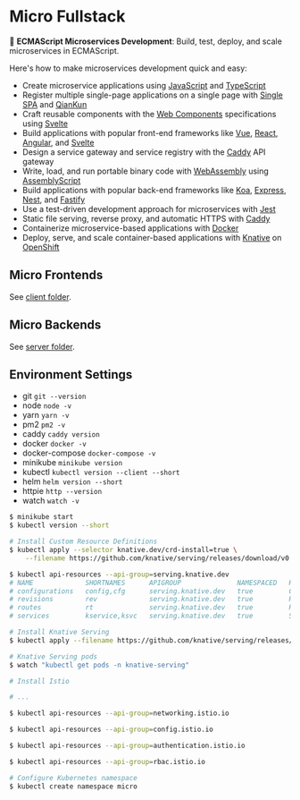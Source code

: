 # Micro Fullstack

:maple_leaf: **ECMAScript Microservices Development**: Build, test, deploy, and scale microservices in ECMAScript.

Here's how to make microservices development quick and easy:

- Create microservice applications using [JavaScript][javascript] and [TypeScript][typescript]
- Register multiple single-page applications on a single page with [Single SPA][single spa] and [QianKun][qiankun]
- Craft reusable components with the [Web Components][web components] specifications using [Svelte][svelte]
- Build applications with popular front-end frameworks like [Vue][vue], [React][react], [Angular][angular], and [Svelte][svelte]
- Design a service gateway and service registry with the [Caddy][caddy] API gateway
- Write, load, and run portable binary code with [WebAssembly][webassembly] using [AssemblyScript][assemblyscript]
- Build applications with popular back-end frameworks like [Koa][koa], [Express][express], [Nest][nest], and [Fastify][fastify]
- Use a test-driven development approach for microservices with [Jest][jest]
- Static file serving, reverse proxy, and automatic HTTPS with [Caddy][caddy]
- Containerize microservice-based applications with [Docker][docker]
- Deploy, serve, and scale container-based applications with [Knative][knative] on [OpenShift][openshift]

[javascript]: https://developer.mozilla.org/en-US/docs/Web/JavaScript
[typescript]: https://www.typescriptlang.org/
[single spa]: https://single-spa.js.org/
[qiankun]: https://qiankun.umijs.org/
[web components]: https://www.webcomponents.org/
[svelte]: https://svelte.dev/
[vue]: https://vuejs.org/
[react]: https://reactjs.org/
[angular]: https://angular.io/
[caddy]: https://caddyserver.com/
[webassembly]: https://webassembly.org/
[assemblyscript]: https://www.assemblyscript.org/
[koa]: https://koajs.com/
[express]: https://expressjs.com/
[nest]: https://nestjs.com/
[fastify]: https://www.fastify.io/
[jest]: https://jestjs.io/
[docker]: https://www.docker.com/
[knative]: https://knative.dev/
[openshift]: https://www.openshift.com/

## Micro Frontends

See [client folder](./client).

## Micro Backends

See [server folder](./server).

## Environment Settings

- git `git --version`
- node `node -v`
- yarn `yarn -v`
- pm2 `pm2 -v`
- caddy `caddy version`
- docker `docker -v`
- docker-compose `docker-compose -v`
- minikube `minikube version`
- kubectl `kubectl version --client --short`
- helm `helm version --short`
- httpie `http --version`
- watch `watch -v`

```sh
$ minikube start
$ kubectl version --short
```

```sh
# Install Custom Resource Definitions
$ kubectl apply --selector knative.dev/crd-install=true \
    --filename https://github.com/knative/serving/releases/download/v0.16.0/serving-crds.yaml

$ kubectl api-resources --api-group=serving.knative.dev
# NAME             SHORTNAMES      APIGROUP              NAMESPACED   KIND
# configurations   config,cfg      serving.knative.dev   true         Configuration
# revisions        rev             serving.knative.dev   true         Revision
# routes           rt              serving.knative.dev   true         Route
# services         kservice,ksvc   serving.knative.dev   true         Service
```

```sh
# Install Knative Serving
$ kubectl apply --filename https://github.com/knative/serving/releases/download/v0.16.0/serving-core.yaml

# Knative Serving pods
$ watch "kubectl get pods -n knative-serving"
```

```sh
# Install Istio

# ...

$ kubectl api-resources --api-group=networking.istio.io

$ kubectl api-resources --api-group=config.istio.io

$ kubectl api-resources --api-group=authentication.istio.io

$ kubectl api-resources --api-group=rbac.istio.io
```

```sh
# Configure Kubernetes namespace
$ kubectl create namespace micro
```
